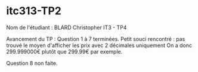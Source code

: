 # itc313-TP2
Nom de l'étudiant : BLARD Christopher
IT3 - TP4

Avancement du TP :
Question 1 à 7 terminées. 
Petit souci rencontré : pas trouvé le moyen d'afficher les prix avec 2 décimales uniquement
On a donc 299.999000€ plutôt que 299.99€ par exemple.

Question 8 non faite. 
